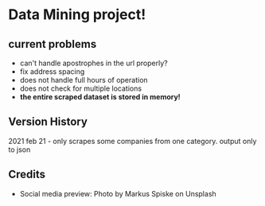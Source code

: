 # Data Mining project!

## current problems
* can't handle apostrophes in the url properly?
* fix address spacing
* does not handle full hours of operation
* does not check for multiple locations
* **the entire scraped dataset is stored in memory!**

## Version History
2021 feb 21 - only scrapes some companies from one category. output only to json

## Credits
* Social media preview: Photo by Markus Spiske on Unsplash
